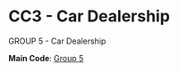 # CC3 - Car Dealership

GROUP 5 - Car Dealership

**Main Code**:
[Group 5](https://github.com/Aldrich7/cc3-group5/blob/master/Group%205.py)

